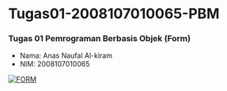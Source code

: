 # Tugas01-2008107010065-PBM
### Tugas 01 Pemrograman Berbasis Objek (Form)
- Nama: Anas Naufal Al-kiram
- NIM: 2008107010065

<a href="https://ibb.co/TPjrpdc"><img src="https://i.ibb.co/2cV5mHq/FORM.jpg" alt="FORM" border="0"></a>
